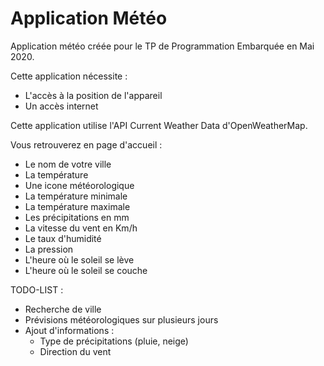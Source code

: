 # Application Météo

Application météo créée pour le TP de Programmation Embarquée en Mai 2020.

Cette application nécessite :
  - L'accès à la position de l'appareil
  - Un accès internet
  
Cette application utilise l'API Current Weather Data d'OpenWeatherMap.

Vous retrouverez en page d'accueil :
- Le nom de votre ville
- La température
- Une icone météorologique
- La température minimale
- La température maximale
- Les précipitations en mm
- La vitesse du vent en Km/h
- Le taux d'humidité
- La pression
- L'heure où le soleil se lève
- L'heure où le soleil se couche

TODO-LIST :
- Recherche de ville
- Prévisions météorologiques sur plusieurs jours
- Ajout d'informations :
   - Type de précipitations (pluie, neige)
   - Direction du vent
